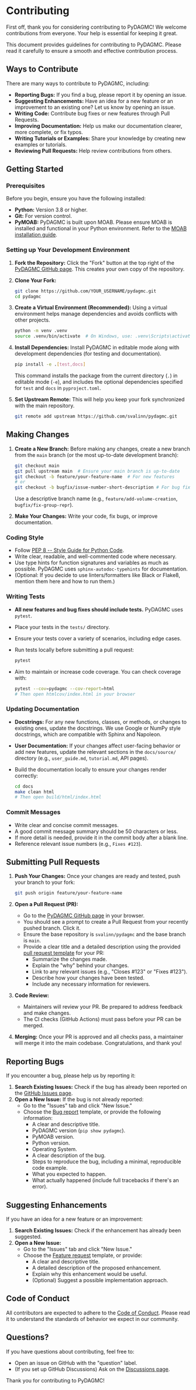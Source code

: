 # Contributing

First off, thank you for considering contributing to PyDAGMC! We welcome contributions from everyone. Your help is essential for keeping it great.

This document provides guidelines for contributing to PyDAGMC. Please read it carefully to ensure a smooth and effective contribution process.

## Ways to Contribute

There are many ways to contribute to PyDAGMC, including:

- **Reporting Bugs:** If you find a bug, please report it by opening an issue.
- **Suggesting Enhancements:** Have an idea for a new feature or an improvement to an existing one? Let us know by opening an issue.
- **Writing Code:** Contribute bug fixes or new features through Pull Requests.
- **Improving Documentation:** Help us make our documentation clearer, more complete, or fix typos.
- **Writing Tutorials or Examples:** Share your knowledge by creating new examples or tutorials.
- **Reviewing Pull Requests:** Help review contributions from others.

## Getting Started

### Prerequisites

Before you begin, ensure you have the following installed:

- **Python:** Version 3.8 or higher.
- **Git:** For version control.
- **PyMOAB:** PyDAGMC is built upon MOAB. Please ensure MOAB is installed and functional in your Python environment. Refer to the [MOAB installation guide](https://ftp.mcs.anl.gov/pub/fathom/moab-docs/building.html).

### Setting up Your Development Environment

1. **Fork the Repository:**
    Click the "Fork" button at the top right of the [PyDAGMC GitHub page](https://github.com/svalinn/pydagmc). This creates your own copy of the repository.

2. **Clone Your Fork:**

    ```bash
    git clone https://github.com/YOUR_USERNAME/pydagmc.git
    cd pydagmc
    ```

3. **Create a Virtual Environment (Recommended):**
    Using a virtual environment helps manage dependencies and avoids conflicts with other projects.

    ```bash
    python -m venv .venv
    source .venv/bin/activate  # On Windows, use: .venv\Scripts\activate
    ```

4. **Install Dependencies:**
    Install PyDAGMC in editable mode along with development dependencies (for testing and documentation).

    ```bash
    pip install -e .[test,docs]
    ```

    This command installs the package from the current directory (`.`) in editable mode (`-e`), and includes the optional dependencies specified for `test` and `docs` in `pyproject.toml`.

5. **Set Upstream Remote:**
    This will help you keep your fork synchronized with the main repository.

    ```bash
    git remote add upstream https://github.com/svalinn/pydagmc.git
    ```

## Making Changes

1. **Create a New Branch:**
    Before making any changes, create a new branch from the `main` branch (or the most up-to-date development branch):

    ```bash
    git checkout main
    git pull upstream main  # Ensure your main branch is up-to-date
    git checkout -b feature/your-feature-name  # For new features
    # or
    git checkout -b bugfix/issue-number-short-description # For bug fixes
    ```

    Use a descriptive branch name (e.g., `feature/add-volume-creation`, `bugfix/fix-group-repr`).

2. **Make Your Changes:**
    Write your code, fix bugs, or improve documentation.

### Coding Style

- Follow [PEP 8 -- Style Guide for Python Code](https://www.python.org/dev/peps/pep-0008/).
- Write clear, readable, and well-commented code where necessary.
- Use type hints for function signatures and variables as much as possible. PyDAGMC uses `sphinx-autodoc-typehints` for documentation.
- (Optional: If you decide to use linters/formatters like Black or Flake8, mention them here and how to run them.)

### Writing Tests

- **All new features and bug fixes should include tests.** PyDAGMC uses `pytest`.
- Place your tests in the `tests/` directory.
- Ensure your tests cover a variety of scenarios, including edge cases.
- Run tests locally before submitting a pull request:

    ```bash
    pytest
    ```

- Aim to maintain or increase code coverage. You can check coverage with:

    ```bash
    pytest --cov=pydagmc --cov-report=html
    # Then open htmlcov/index.html in your browser
    ```

### Updating Documentation

- **Docstrings:** For any new functions, classes, or methods, or changes to existing ones, update the docstrings. We use Google or NumPy style docstrings, which are compatible with Sphinx and Napoleon.
- **User Documentation:** If your changes affect user-facing behavior or add new features, update the relevant sections in the `docs/source/` directory (e.g., `user_guide.md`, `tutorial.md`, API pages).
- Build the documentation locally to ensure your changes render correctly:

    ```bash
    cd docs
    make clean html
    # Then open build/html/index.html
    ```

### Commit Messages

- Write clear and concise commit messages.
- A good commit message summary should be 50 characters or less.
- If more detail is needed, provide it in the commit body after a blank line.
- Reference relevant issue numbers (e.g., `Fixes #123`).

## Submitting Pull Requests

1. **Push Your Changes:**
    Once your changes are ready and tested, push your branch to your fork:

    ```bash
    git push origin feature/your-feature-name
    ```

2. **Open a Pull Request (PR):**
    - Go to the [PyDAGMC GitHub page](https://github.com/svalinn/pydagmc) in your browser.
    - You should see a prompt to create a Pull Request from your recently pushed branch. Click it.
    - Ensure the base repository is `svalinn/pydagmc` and the base branch is `main`.
    - Provide a clear title and a detailed description using the provided [pull request template][pull-request-template] for your PR:
        - Summarize the changes made.
        - Explain the "why" behind your changes.
        - Link to any relevant issues (e.g., "Closes #123" or "Fixes #123").
        - Describe how your changes have been tested.
        - Include any necessary information for reviewers.

3. **Code Review:**
    - Maintainers will review your PR. Be prepared to address feedback and make changes.
    - The CI checks (GitHub Actions) must pass before your PR can be merged.

4. **Merging:**
    Once your PR is approved and all checks pass, a maintainer will merge it into the main codebase. Congratulations, and thank you!

## Reporting Bugs

If you encounter a bug, please help us by reporting it:

1. **Search Existing Issues:** Check if the bug has already been reported on the [GitHub Issues page](https://github.com/svalinn/pydagmc/issues).
2. **Open a New Issue:** If the bug is not already reported:
    - Go to the "Issues" tab and click "New Issue."
    - Choose the [Bug report][bug-report-template] template, or provide the following information:
        - A clear and descriptive title.
        - PyDAGMC version (`pip show pydagmc`).
        - PyMOAB version.
        - Python version.
        - Operating System.
        - A clear description of the bug.
        - Steps to reproduce the bug, including a minimal, reproducible code example.
        - What you expected to happen.
        - What actually happened (include full tracebacks if there's an error).

## Suggesting Enhancements

If you have an idea for a new feature or an improvement:

1. **Search Existing Issues:** Check if the enhancement has already been suggested.
2. **Open a New Issue:**
    - Go to the "Issues" tab and click "New Issue."
    - Choose the [Feature request][feature-request-template] template, or provide:
        - A clear and descriptive title.
        - A detailed description of the proposed enhancement.
        - Explain why this enhancement would be useful.
        - (Optional) Suggest a possible implementation approach.

## Code of Conduct

All contributors are expected to adhere to the [Code of Conduct][code-of-conduct]. Please read it to understand the standards of behavior we expect in our community.

## Questions?

If you have questions about contributing, feel free to:

- Open an issue on GitHub with the "question" label.
- (If you set up GitHub Discussions) Ask on the [Discussions page](https://github.com/svalinn/pydagmc/discussions).

Thank you for contributing to PyDAGMC!

[bug-report-template]: .github/ISSUE_TEMPLATE/bug-report-template.md
[feature-request-template]: .github/ISSUE_TEMPLATE/feature-request-template.md
[pull-request-template]: .github/pull-request-template.md
[code-of-conduct]: CODE_OF_CONDUCT.md
